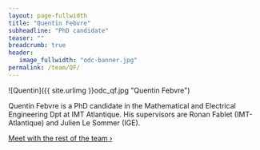 ```yaml
---
layout: page-fullwidth
title: "Quentin Febvre"
subheadline: "PhD candidate"
teaser: ""
breadcrumb: true
header:
   image_fullwidth: "odc-banner.jpg"
permalink: /team/QF/
---
```


![Quentin]({{ site.urlimg }}odc_qf.jpg "Quentin Febvre")

Quentin Febvre is a PhD candidate in the Mathematical and Electrical Engineering Dpt at IMT Atlantique. His supervisors are Ronan Fablet (IMT-Atlantique) and Julien Le Sommer (IGE). 

<a class="radius button small" href="{{ site.url }}{{ site.baseurl }}/team/">Meet with the rest of the team ›</a>


